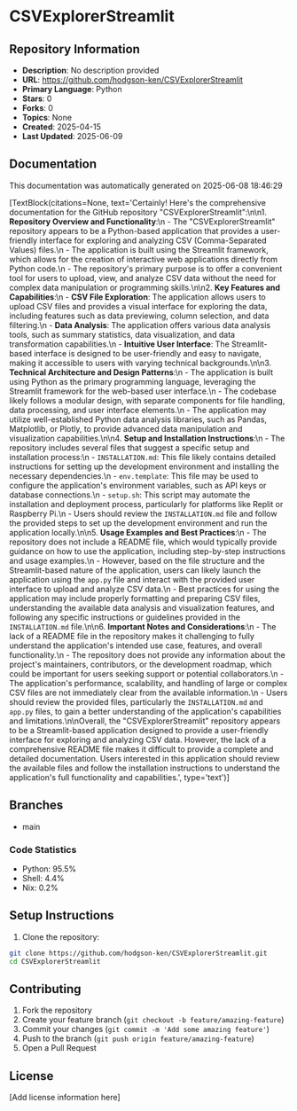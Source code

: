 # CSVExplorerStreamlit

## Repository Information
- **Description**: No description provided
- **URL**: https://github.com/hodgson-ken/CSVExplorerStreamlit
- **Primary Language**: Python
- **Stars**: 0
- **Forks**: 0
- **Topics**: None
- **Created**: 2025-04-15
- **Last Updated**: 2025-06-09

## Documentation
This documentation was automatically generated on 2025-06-08 18:46:29

[TextBlock(citations=None, text='Certainly! Here\'s the comprehensive documentation for the GitHub repository "CSVExplorerStreamlit":\n\n1. **Repository Overview and Functionality**:\n   - The "CSVExplorerStreamlit" repository appears to be a Python-based application that provides a user-friendly interface for exploring and analyzing CSV (Comma-Separated Values) files.\n   - The application is built using the Streamlit framework, which allows for the creation of interactive web applications directly from Python code.\n   - The repository\'s primary purpose is to offer a convenient tool for users to upload, view, and analyze CSV data without the need for complex data manipulation or programming skills.\n\n2. **Key Features and Capabilities**:\n   - **CSV File Exploration**: The application allows users to upload CSV files and provides a visual interface for exploring the data, including features such as data previewing, column selection, and data filtering.\n   - **Data Analysis**: The application offers various data analysis tools, such as summary statistics, data visualization, and data transformation capabilities.\n   - **Intuitive User Interface**: The Streamlit-based interface is designed to be user-friendly and easy to navigate, making it accessible to users with varying technical backgrounds.\n\n3. **Technical Architecture and Design Patterns**:\n   - The application is built using Python as the primary programming language, leveraging the Streamlit framework for the web-based user interface.\n   - The codebase likely follows a modular design, with separate components for file handling, data processing, and user interface elements.\n   - The application may utilize well-established Python data analysis libraries, such as Pandas, Matplotlib, or Plotly, to provide advanced data manipulation and visualization capabilities.\n\n4. **Setup and Installation Instructions**:\n   - The repository includes several files that suggest a specific setup and installation process:\n     - `INSTALLATION.md`: This file likely contains detailed instructions for setting up the development environment and installing the necessary dependencies.\n     - `env.template`: This file may be used to configure the application\'s environment variables, such as API keys or database connections.\n     - `setup.sh`: This script may automate the installation and deployment process, particularly for platforms like Replit or Raspberry Pi.\n   - Users should review the `INSTALLATION.md` file and follow the provided steps to set up the development environment and run the application locally.\n\n5. **Usage Examples and Best Practices**:\n   - The repository does not include a README file, which would typically provide guidance on how to use the application, including step-by-step instructions and usage examples.\n   - However, based on the file structure and the Streamlit-based nature of the application, users can likely launch the application using the `app.py` file and interact with the provided user interface to upload and analyze CSV data.\n   - Best practices for using the application may include properly formatting and preparing CSV files, understanding the available data analysis and visualization features, and following any specific instructions or guidelines provided in the `INSTALLATION.md` file.\n\n6. **Important Notes and Considerations**:\n   - The lack of a README file in the repository makes it challenging to fully understand the application\'s intended use case, features, and overall functionality.\n   - The repository does not provide any information about the project\'s maintainers, contributors, or the development roadmap, which could be important for users seeking support or potential collaborators.\n   - The application\'s performance, scalability, and handling of large or complex CSV files are not immediately clear from the available information.\n   - Users should review the provided files, particularly the `INSTALLATION.md` and `app.py` files, to gain a better understanding of the application\'s capabilities and limitations.\n\nOverall, the "CSVExplorerStreamlit" repository appears to be a Streamlit-based application designed to provide a user-friendly interface for exploring and analyzing CSV data. However, the lack of a comprehensive README file makes it difficult to provide a complete and detailed documentation. Users interested in this application should review the available files and follow the installation instructions to understand the application\'s full functionality and capabilities.', type='text')]

## Branches
- main

### Code Statistics
- Python: 95.5%
- Shell: 4.4%
- Nix: 0.2%

## Setup Instructions
1. Clone the repository:
```bash
git clone https://github.com/hodgson-ken/CSVExplorerStreamlit.git
cd CSVExplorerStreamlit
```

## Contributing
1. Fork the repository
2. Create your feature branch (`git checkout -b feature/amazing-feature`)
3. Commit your changes (`git commit -m 'Add some amazing feature'`)
4. Push to the branch (`git push origin feature/amazing-feature`)
5. Open a Pull Request

## License
[Add license information here]
